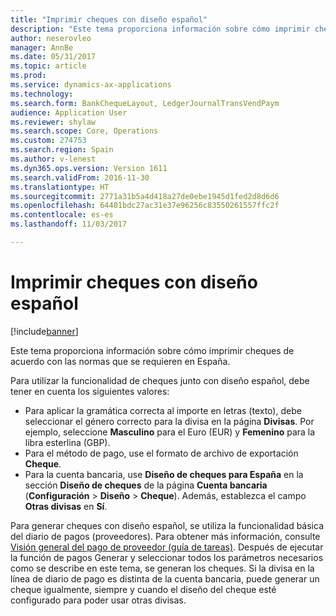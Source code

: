 ```yaml
---
title: "Imprimir cheques con diseño español"
description: "Este tema proporciona información sobre cómo imprimir cheques de acuerdo con las normas que se requieren en España."
author: neserovleo
manager: AnnBe
ms.date: 05/31/2017
ms.topic: article
ms.prod: 
ms.service: dynamics-ax-applications
ms.technology: 
ms.search.form: BankChequeLayout, LedgerJournalTransVendPaym
audience: Application User
ms.reviewer: shylaw
ms.search.scope: Core, Operations
ms.custom: 274753
ms.search.region: Spain
ms.author: v-lenest
ms.dyn365.ops.version: Version 1611
ms.search.validFrom: 2016-11-30
ms.translationtype: HT
ms.sourcegitcommit: 2771a31b5a4d418a27de0ebe1945d1fed2d8d6d6
ms.openlocfilehash: 64401bdc27ac31e37e96256c83550261557ffc2f
ms.contentlocale: es-es
ms.lasthandoff: 11/03/2017

---
```


# <a name="print-checks-by-using-the-spanish-layout"></a>Imprimir cheques con diseño español

[!include[banner](../includes/banner.md)]

Este tema proporciona información sobre cómo imprimir cheques de acuerdo con las normas que se requieren en España.

Para utilizar la funcionalidad de cheques junto con diseño español, debe tener en cuenta los siguientes valores:

-   Para aplicar la gramática correcta al importe en letras (texto), debe seleccionar el género correcto para la divisa en la página **Divisas**. Por ejemplo, seleccione **Masculino** para el Euro (EUR) y **Femenino** para la libra esterlina (GBP).
-   Para el método de pago, use el formato de archivo de exportación **Cheque**.
-   Para la cuenta bancaria, use **Diseño de cheques para España** en la sección **Diseño de cheques** de la página **Cuenta bancaria** (**Configuración** &gt; **Diseño** &gt; **Cheque**). Además, establezca el campo **Otras divisas** en **Sí**.

Para generar cheques con diseño español, se utiliza la funcionalidad básica del diario de pagos (proveedores). Para obtener más información, consulte [Visión general del pago de proveedor (guía de tareas)](../cash-bank-management/tasks/vendor-payment-overview.md). Después de ejecutar la función de pagos Generar y seleccionar todos los parámetros necesarios como se describe en este tema, se generan los cheques. Si la divisa en la línea de diario de pago es distinta de la cuenta bancaria, puede generar un cheque igualmente, siempre y cuando el diseño del cheque esté configurado para poder usar otras divisas.


